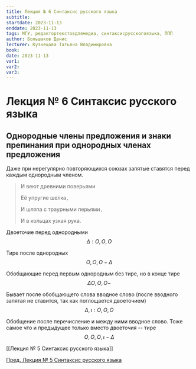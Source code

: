 ```yaml
---
title: Лекция № 6 Синтаксис русского языка
subtitle:
startdate: 2023-11-13
enddate: 2023-11-13
tags: МГУ, редактортекстовдлямедиа, синтаксисрусскогоязыка, ППП
author: Большаков Денис
lecturer: Кузнецова Татьяна Владимировна
book:
date: 2023-11-13
var1:
var2:
var3:
---
```

# Лекция № 6 Синтаксис русского языка

## Однородные члены предложения и знаки препинания при однородных членах предложения


Даже при нерегулярно повторяющихся союзах запятые ставятся перед каждым однородным членом.

>И веют древними поверьями
>
>Её упругие шелка`,`
>
>И шляпа с траурными перьями`,`
>
>И в кольцах узкая рука. 

Двоеточие перед однородными
$$\Delta : O, O, O$$

Тире после однородных
$$O, O, O - \Delta$$

Обобщающие перед первым однородным без тире, но в конце тире
$$\Delta O, O, O -$$

Бывает после обобщающего слова вводное слово (после вводного запятая не ставится, так как поглощается двоеточием)
$$\Delta, \iota : O, O, O$$

Обобщение после перечисление и между ними вводное слово. Тоже самое что и предыдущее только вместо двоеточия  -- тире
$$O, O, O, \iota - \Delta$$


[[Лекция № 5 Синтаксис русского языка]]

[Пред. Лекция № 5 Синтаксис русского языка](https://github.com/denisbolshakoff/MSU/blob/main/Синтаксис%20русского%20языка/Лекция%20№%205%20Синтаксис%20русского%20языка.md)